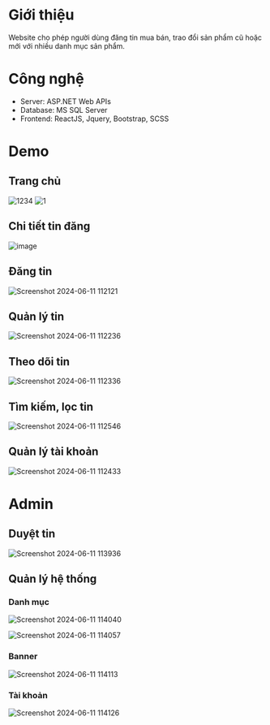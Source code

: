 # Giới thiệu
Website cho phép người dùng đăng tin mua bán, trao đổi sản phẩm cũ hoặc mới với nhiều danh mục sản phẩm.

# Công nghệ
- Server: ASP.NET Web APIs
- Database: MS SQL Server
- Frontend: ReactJS, Jquery, Bootstrap, SCSS

# Demo
## Trang chủ
![1234](https://github.com/TranQuyenSinh/RaoVat/assets/88172078/ed4d4fbf-068b-4504-be9b-26740c691775)
![1](https://github.com/TranQuyenSinh/RaoVat/assets/88172078/28888966-ba2e-4b09-9011-c99d9cf8bf4b)

## Chi tiết tin đăng
![image](https://github.com/TranQuyenSinh/RaoVat/assets/88172078/0a8a829e-98b9-4ea8-9357-4711ab5cfd5d)

## Đăng tin
![Screenshot 2024-06-11 112121](https://github.com/TranQuyenSinh/RaoVat/assets/88172078/7e27b936-e1b4-4d47-bc50-cab4650ec271)

## Quản lý tin
![Screenshot 2024-06-11 112236](https://github.com/TranQuyenSinh/RaoVat/assets/88172078/2f4dc1d1-acb8-48cb-a46a-e352fa6ccf5a)

## Theo dõi tin
![Screenshot 2024-06-11 112336](https://github.com/TranQuyenSinh/RaoVat/assets/88172078/671f60be-eaa5-492d-aae1-9f3c7b9ca1b0)

## Tìm kiếm, lọc tin
![Screenshot 2024-06-11 112546](https://github.com/TranQuyenSinh/RaoVat/assets/88172078/4fa2287f-af31-4612-9b5c-c12b92eee187)

## Quản lý tài khoản
![Screenshot 2024-06-11 112433](https://github.com/TranQuyenSinh/RaoVat/assets/88172078/4537e0fa-e6f1-44ee-a1a9-fd7312668819)

# Admin
## Duyệt tin
![Screenshot 2024-06-11 113936](https://github.com/TranQuyenSinh/RaoVat/assets/88172078/41f50128-20fc-495c-a92c-1627977149b0)

## Quản lý hệ thống
### Danh mục
![Screenshot 2024-06-11 114040](https://github.com/TranQuyenSinh/RaoVat/assets/88172078/1750e0a7-8416-4bb6-8a19-4f3608de53d2)

![Screenshot 2024-06-11 114057](https://github.com/TranQuyenSinh/RaoVat/assets/88172078/b153e45a-3abd-47eb-8dc1-fb46ca2d1edb)

### Banner
![Screenshot 2024-06-11 114113](https://github.com/TranQuyenSinh/RaoVat/assets/88172078/8f9b83ca-4fa1-4c60-b998-d5e23813ea6b)


### Tài khoản
![Screenshot 2024-06-11 114126](https://github.com/TranQuyenSinh/RaoVat/assets/88172078/b3257548-00b7-4a6b-be19-1f9327b69c76)






